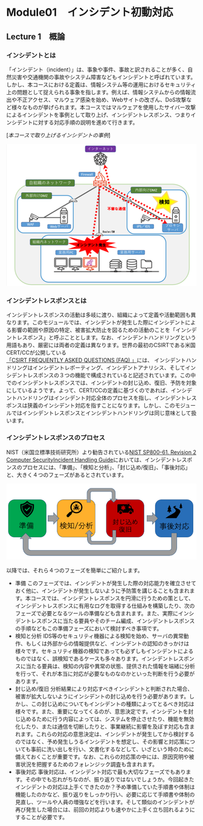 # Module01　インシデント初動対応

## Lecture 1　概論

### インシデントとは
「インシデント（incident）」は、事象や事件、事故と訳されることが多く、自然災害や交通機関の事故やシステム障害などもインシデントと呼ばれています。しかし、本コースにおける定義は、情報システム等の運用におけるセキュリティ上の問題として捉えられる事象を指します。例えば、情報システムからの情報流出や不正アクセス、マルウェア感染を始め、Webサイトの改ざん、DoS攻撃など様々なものが挙げられます。本コースではマルウェアを使用したサイバー攻撃によるインシデントを事例として取り上げ、インシデントレスポンス、つまりインシデントに対する対応手順の説明を進めて行きます。

[*本コースで取り上げるインシデントの事例*]

![](.assets/img/network1.png)

### インシデントレスポンスとは
インシデントレスポンスの活動は多岐に渡り、組織によって定義や活動範囲も異なります。このモジュールでは、インシデントが発生した際にインシデントによる影響の範囲や原因の特定、被害拡大防止を図るための活動のことを「インシデントレスポンス」と呼ぶこととします。なお、インシデントハンドリングという用語もあり、厳密には両者の定義は異なります。世界の最初のCSIRTである米国CERT/CCが公開している[「CSIRT FREQUENTLY ASKED QUESTIONS (FAQ) 」](https://resources.sei.cmu.edu/asset_files/WhitePaper/2017_019_001_485654.pdf)には、 インシデントハンドリングはインシデントレポーティング、インシデントアナリシス、そしてインシデントレスポンスの３つの機能で構成されていると記述されています。この中でのインシデントレスポンスでは、インシデントの封じ込め、復旧、予防を対象にしているようです。よって、CERT/CCの定義に基づくのであれば、インシデントハンドリングはインシデント対応全体のプロセスを指し、インシデントレスポンスは狭義のインシデント対応を指すことになります。しかし、このモジュールではインシデントレスポンスとインシデントハンドリングは同じ意味として扱います。

### インシデントレスポンスのプロセス
NIST（米国立標準技術研究所）より勧告されている[NIST SP800-61. Revision 2 Computer SecurityIncident Handling Guide](https://nvlpubs.nist.gov/nistpubs/SpecialPublications/NIST.SP.800-61r2.pdf)においては、インシデントレスポンスのプロセスには、「準備」、「検知と分析」、「封じ込め/復旧」、「事後対応」と、大きく４つのフェーズがあるとされています。

![](.assets/img/2021-01-26-14-04-15.png)

以降では、それら４つのフェーズを簡単にご紹介します。

- 準備
このフェーズでは、インシデントが発生した際の対応能力を確立させておく他に、インシデントが発生しないように予防策を講じることも含まれます。本コースでは、インシデントレスポンスを円滑に行うための策として、インシデントレスポンスに有用なログを取得する仕組みを構築したり、次のフェーズで必要となるツールの準備なども含まれます。また、実際にインシデントレスポンスに当たる要員やそのチーム編成、インシデントレスポンスの手順などもこの準備フェーズにおいて検討すべき事項です。
- 検知と分析
IDS等のセキュリティ機器による検知を始め、サーバの異常動作、もしくは外部からの情報提供など、インシデントの認知のきっかけは様々です。セキュリティ機器の検知であっても必ずしもインシデントによるものではなく、誤検知であるケースも多々あります。インシデントレスポンスに当たる要員は、検知の内容や異常の状態、提供された情報を端緒に分析を行って、それが本当に対応が必要なものなのかといった判断を行う必要があります。
- 封じ込め/復旧
分析結果により対応すべきインシデントと判断された場合、被害が拡大しないようにインシデントの封じ込めを行う必要があります。しかし、この封じ込めについてもインシデントの種類によってとるべき対応は様々です。また、重要になってくるのが、意思決定です。インシデントを封じ込めるために行う内容によっては、システムを停止させたり、機能を無効化したり、または通信を切断したりと、事業継続に影響を及ぼす対応も含まれます。これらの対応の意思決定は、インシデントが発生してから検討するのではなく、予め発生しうるインシデントを想定し、その影響と対応策についても事前に洗い出しを行い、文書化するなどして、いざという時のために備えておくことが重要です。なお、これらの対応策の中には、原因究明や被害状況を把握するためのフォレンジック調査も含まれます。
- 事後対応
事後対応は、インシデント対応で最も大切なフェーズでもあります。その中でも忘れがちなのが、振り返りではないでしょうか。今回起きたインシデントの対応は上手くできたのか？予め準備していた手順書や体制は機能したのかなど、振り返りをしっかり行い、必要に応じて手順書や体制の見直し、ツールや人員の増強などを行います。そして類似のインシデントが再び発生した場合には、前回の対応よりも速やかに上手く立ち回れるようにすることが必要です。